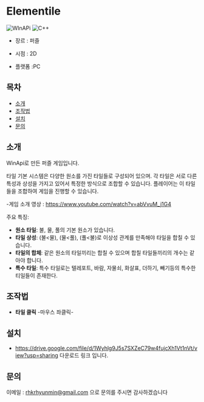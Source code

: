 # Elementile

![WInAPi](https://img.shields.io/badge/WinApi-32-blue.svg)
![C++](https://img.shields.io/badge/C++23-7.0-green.svg)

- 장르 : 퍼즐

- 시점 : 2D

- 플랫폼 :PC

## 목차
- [소개](#소개)
- [조작법](#조작법)
- [설치](#설치)
- [문의](#문의)

## 소개
WinApi로 만든 퍼즐 게임입니다. 

타일 기본 시스템은 다양한 원소를 가진 타일들로 구성되어 있으며. 각 타일은 서로 다른 특성과 상성을 가지고 있어서 특정한 방식으로 조합할 수 있습니다. 
플레이어는 이 타일들을 조합하여 게임을 진행할 수 있습니다.

-게임 소개 영상 : https://www.youtube.com/watch?v=abVvuM_j1G4

주요 특징:
- **원소 타일**: 불, 물, 풀의 기본 원소가 있습니다. 
- **타일 상성**: (불<물), (물<풀), (풀<불)로 이상성 관계를 만족해야 타일을 합칠 수 있습니다.
- **타일의 합체**: 같은 원소의 타일끼리는 합칠 수 있으며 합칠 타일들끼리의 개수는 같아야 합니다.
- **특수 타일**: 특수 타일로는 텔레포트, 바람, 자물쇠, 화살표, 더하기, 빼기등의 특수한 티일들이 존재한다.

## 조작법

- **타일 클릭** -마우스 좌클릭-

## 설치

- https://drive.google.com/file/d/1Wyhlg9J5s7SXZeC79w4fujcXh1Vt1nVt/view?usp=sharing
다운로드 링크 입니다.


## 문의
이메일 : rhkrhyunmin@gmail.com 으로 문의를 주시면 감사하겠습니다


